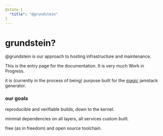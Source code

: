 ```yaml
---
@state {
  "title": "@grundstein"
}
---
```


<Hero state></Hero>

<div id="about">

<EarlyBird></EarlyBird>

# grundstein?

@grundstein is our approach to hosting infrastructure and maintenance.

This is the entry page for the documentation. It is very much Work in Progress.

it is (currently in the process of being) purpose built for the
[magic](https://magic.github.io) jamstack generator.

### our goals

reproducible and verifiable builds, down to the kernel.

minimal dependencies on all layers, all services custom built.

free (as in freedom) and open source toolchain.

</div>

